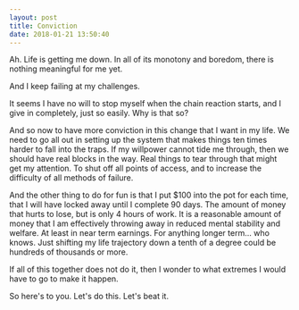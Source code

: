 ```yaml
---
layout: post
title: Conviction
date: 2018-01-21 13:50:40
---
```


Ah.
Life is getting me down. In all of its monotony and boredom, there is nothing meaningful for me yet. 

And I keep failing at my challenges. 

It seems I have no will to stop myself when the chain reaction starts, and I give in completely, just so easily. Why is that so?

And so now to have more conviction in this change that I want in my life. We need to go all out in setting up the system that makes things ten times harder to fall into the traps. If my willpower cannot tide me through, then we should have real blocks in the way. Real things to tear through that might get my attention. To shut off all points of access, and to increase the difficulty of all methods of failure. 

And the other thing to do for fun is that I put $100 into the pot for each time, that I will have locked away until I complete 90 days. The amount of money that hurts to lose, but is only 4 hours of work. It is a reasonable amount of money that I am effectively throwing away in reduced mental stability and welfare. At least in near term earnings. For anything longer term... who knows. Just shifting my life trajectory down a tenth of a degree could be hundreds of thousands or more. 

If all of this together does not do it, then I wonder to what extremes I would have to go to make it happen. 

So here's to you. Let's do this. Let's beat it. 